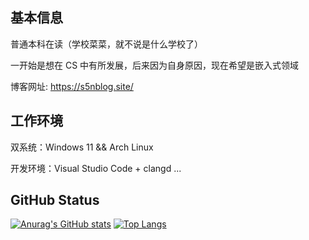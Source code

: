 ## 基本信息

普通本科在读（学校菜菜，就不说是什么学校了）

一开始是想在 CS 中有所发展，后来因为自身原因，现在希望是嵌入式领域

博客网址: https://s5nblog.site/

## 工作环境

双系统：Windows 11 && Arch Linux

开发环境：Visual Studio Code + clangd ...

## GitHub Status

[![Anurag's GitHub stats](https://github-readme-stats.vercel.app/api?username=suoyuan666&show_icons=true)](https://github.com/anuraghazra/github-readme-stats)
[![Top Langs](https://github-readme-stats.vercel.app/api/top-langs/?username=suoyuan666&card_width=470&hide=astro,typescript,css,javascript)](https://github.com/anuraghazra/github-readme-stats)
